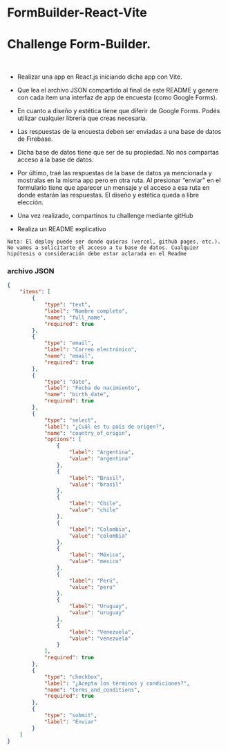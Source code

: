 # FormBuilder-React-Vite
# Challenge Form-Builder.
​
- Realizar una app en React.js iniciando dicha app con Vite.

- Que lea el archivo JSON compartido al final de este README y genere con cada ítem una interfaz de app de encuesta (como Google Forms).
​
- En cuanto a diseño y estética tiene que diferir de Google Forms. Podés utilizar cualquier librería que creas necesaria.

- Las respuestas de la encuesta deben ser enviadas a una base de datos de Firebase.
​
- Dicha base de datos tiene que ser de su propiedad. No nos compartas acceso a la base de datos.
​
- Por último, traé las respuestas de la base de datos ya mencionada y mostralas en la misma app pero en otra ruta. Al presionar “enviar” en el formulario tiene que aparecer un mensaje y el acceso a esa ruta en donde estarán las respuestas. El diseño y estética queda a libre elección.
​
- Una vez realizado, compartinos tu challenge mediante gitHub 

- Realiza un README explicativo
​
```
Nota: El deploy puede ser donde quieras (vercel, github pages, etc.). No vamos a solicitarte el acceso a tu base de datos. Cualquier hipótesis o consideración debe estar aclarada en el Readme
```

### archivo JSON

```json
{
	"items": [
		{
			"type": "text",
			"label": "Nombre completo",
			"name": "full_name",
			"required": true
		},
		{
			"type": "email",
			"label": "Correo electrónico",
			"name": "email",
			"required": true
		},
		{
			"type": "date",
			"label": "Fecha de nacimiento",
			"name": "birth_date",
			"required": true
		},
		{
			"type": "select",
			"label": "¿Cuál es tu país de origen?",
			"name": "country_of_origin",
			"options": [
				{
					"label": "Argentina",
					"value": "argentina"
				},
				{
					"label": "Brasil",
					"value": "brasil"
				},
				{
					"label": "Chile",
					"value": "chile"
				},
				{
					"label": "Colombia",
					"value": "colombia"
				},
				{
					"label": "México",
					"value": "mexico"
				},
				{
					"label": "Perú",
					"value": "peru"
				},
				{
					"label": "Uruguay",
					"value": "uruguay"
				},
				{
					"label": "Venezuela",
					"value": "venezuela"
				}
			],
			"required": true
		},
		{
			"type": "checkbox",
			"label": "¿Acepta los términos y condiciones?",
			"name": "terms_and_conditions",
			"required": true
		},
		{
			"type": "submit",
			"label": "Enviar"
		}
	]
}
```
